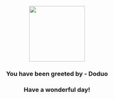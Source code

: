 <p align="center">
    <img src="https://raw.githubusercontent.com/PokeAPI/sprites/master/sprites/pokemon/84.png" width="150" height="150">
</p>
<h3 align="center">You have been greeted by - <b>Doduo</b></h3>
<h3 align="center">Have a wonderful day!</h3>
